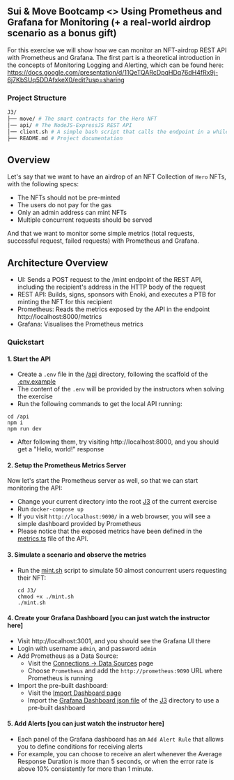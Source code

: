## Sui & Move Bootcamp <> Using Prometheus and Grafana for Monitoring (+ a real-world airdrop scenario as a bonus gift)

For this exercise we will show how we can monitor an NFT-airdrop REST API with Prometheus and Grafana.
The first part is a theoretical introduction in the concepts of Monitoring Logging and Alerting, which can be found here:
https://docs.google.com/presentation/d/11QeTQARcDpqHDq76dH4fRx9j-6j7KbSUq5DDAfxkeX0/edit?usp=sharing

### Project Structure

```bash
J3/
├── move/ # The smart contracts for the Hero NFT
│── api/ # The NodeJS-ExpressJS REST API
│── client.sh # A simple bash script that calls the endpoint in a while loop to see the results
├── README.md # Project documentation
```

## Overview

Let's say that we want to have an airdrop of an NFT Collection of `Hero` NFTs, with the following specs:

- The NFTs should not be pre-minted
- The users do not pay for the gas
- Only an admin address can mint NFTs
- Multiple concurrent requests should be served

And that we want to monitor some simple metrics (total requests, successful request, failed requests) with Prometheus and Grafana.

## Architecture Overview

- UI: Sends a POST request to the /mint endpoint of the REST API, including the recipient's address in the HTTP body of the request
- REST API: Builds, signs, sponsors with Enoki, and executes a PTB for minting the NFT for this recipient
- Prometheus: Reads the metrics exposed by the API in the endpoint http://localhost:8000/metrics
- Grafana: Visualises the Prometheus metrics

### Quickstart

#### 1. Start the API

- Create a `.env` file in the [/api](./api/) directory, following the scaffold of the [.env.example](./api/.env.example)
- The content of the `.env` will be provided by the instructors when solving the exercise
- Run the following commands to get the local API running:

```
cd /api
npm i
npm run dev
```

- After following them, try visiting http://localhost:8000, and you should get a "Hello, world!" response

#### 2. Setup the Prometheus Metrics Server

Now let's start the Prometheus server as well, so that we can start monitoring the API:

- Change your current directory into the root [J3](../J3/) of the current exercise
- Run `docker-compose up`
- If you visit `http://localhost:9090/` in a web browser, you will see a simple dashboard provided by Prometheus
- Please notice that the exposed metrics have been defined in the [metrics.ts](./api/src/metrics.ts) file of the API.

#### 3. Simulate a scenario and observe the metrics

- Run the [mint.sh](./mint.sh) script to simulate 50 almost concurrent users requesting their NFT:

  ```
  cd J3/
  chmod +x ./mint.sh
  ./mint.sh
  ```

#### 4. Create your Grafana Dashboard [you can just watch the instructor here]

- Visit http://localhost:3001, and you should see the Grafana UI there
- Login with username `admin`, and password `admin`
- Add Prometheus as a Data Source:
  - Visit the [Connections -> Data Sources](http://localhost:3001/connections/datasources/) page
  - Choose `Prometheus` and add the `http://prometheus:9090` URL where Prometheus is running
- Import the pre-built dashboard:
  - Visit the [Import Dashboard page](http://localhost:3001/dashboard/import)
  - Import the [Grafana Dashboard json file](./Simple%20Mint%20API%20Monitoring-1748520792884.json) of the [J3](./) directory to use a pre-built dashboard

#### 5. Add Alerts [you can just watch the instructor here]

- Each panel of the Grafana dashboard has an `Add Alert Rule` that allows you to define conditions for receiving alerts
- For example, you can choose to receive an alert whenever the Average Response Duration is more than 5 seconds, or when the error rate is above 10% consistently for more than 1 minute.
